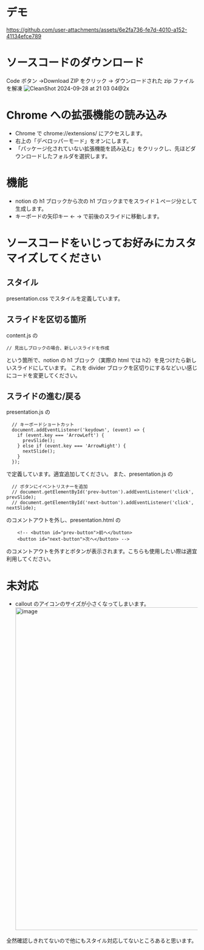 # デモ


https://github.com/user-attachments/assets/6e2fa736-fe7d-4010-a152-41134efce789






# ソースコードのダウンロード

Code ボタン →Download ZIP をクリック → ダウンロードされた zip ファイルを解凍
![CleanShot 2024-09-28 at 21 03 04@2x](https://github.com/user-attachments/assets/72dc4eb8-e8fe-4723-a6f5-e610d28b60bc)

# Chrome への拡張機能の読み込み

- Chrome で chrome://extensions/ にアクセスします。
- 右上の「デベロッパーモード」をオンにします。
- 「パッケージ化されていない拡張機能を読み込む」をクリックし、先ほどダウンロードしたフォルダを選択します。

# 機能

- notion の h1 ブロックから次の h1 ブロックまでをスライド１ページ分として生成します。
- キーボードの矢印キー ← → で前後のスライドに移動します。

# ソースコードをいじってお好みにカスタマイズしてください

## スタイル

presentation.css でスタイルを定義しています。

## スライドを区切る箇所

content.js の

```
// 見出しブロックの場合、新しいスライドを作成
```

という箇所で、notion の h1 ブロック（実際の html では h2）を見つけたら新しいスライドにしています。
これを divider ブロックを区切りにするなどいい感じにコードを変更してください。

## スライドの進む/戻る

presentation.js の

```
  // キーボードショートカット
  document.addEventListener('keydown', (event) => {
    if (event.key === 'ArrowLeft') {
      prevSlide();
    } else if (event.key === 'ArrowRight') {
      nextSlide();
    }
  });
```

で定義しています。適宜追加してください。
また、presentation.js の

```
  // ボタンにイベントリスナーを追加
  // document.getElementById('prev-button').addEventListener('click', prevSlide);
  // document.getElementById('next-button').addEventListener('click', nextSlide);
```

のコメントアウトを外し、presentation.html の

```
    <!-- <button id="prev-button">前へ</button>
    <button id="next-button">次へ</button> -->
```

のコメントアウトを外すとボタンが表示されます。こちらも使用したい際は適宜利用してください。

# 未対応

- callout のアイコンのサイズが小さくなってしまいます。
  <img width="848" alt="image" src="https://github.com/user-attachments/assets/8bd92e11-6c20-4c07-a535-7f9055c915eb">

全然確認しきれてないので他にもスタイル対応してないところあると思います。
